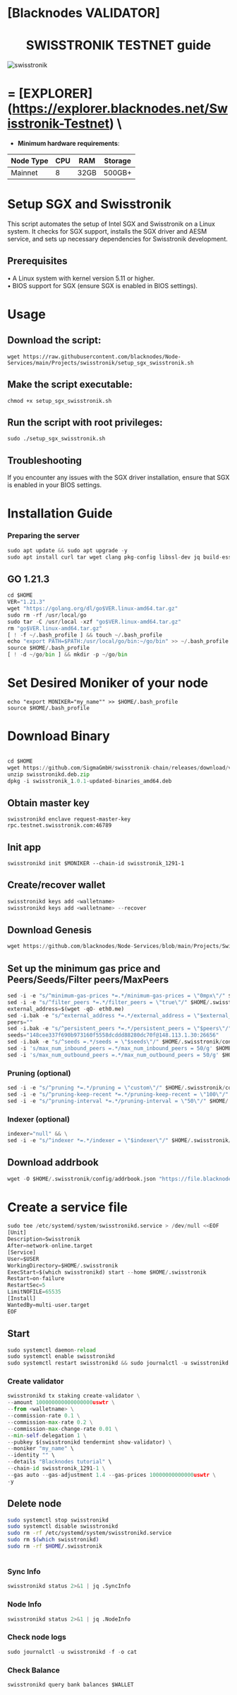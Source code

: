 [Blacknodes VALIDATOR]
=

<h1 align="center">SWISSTRONIK TESTNET guide</h1>

![swisstronik](https://github.com/blacknodes/Node-Services/assets/85839823/83e24f02-d978-41be-abc2-49a8a2b8d36c)

=
[EXPLORER]
(https://explorer.blacknodes.net/Swisstronik-Testnet) \
=

- **Minimum hardware requirements**:

| Node Type |CPU | RAM  | Storage  | 
|-----------|----|------|----------|
| Mainnet   |   8|  32GB | 500GB+ |




# Setup SGX and Swisstronik
This script automates the setup of Intel SGX and Swisstronik on a Linux system. 
It checks for SGX support, installs the SGX driver and AESM service, and sets up necessary dependencies for Swisstronik development.

## Prerequisites
• A Linux system with kernel version 5.11 or higher.  
• BIOS support for SGX (ensure SGX is enabled in BIOS settings).

# Usage
## Download the script:
```
wget https://raw.githubusercontent.com/blacknodes/Node-Services/main/Projects/swisstronik/setup_sgx_swisstronik.sh
```
## Make the script executable:
```
chmod +x setup_sgx_swisstronik.sh
```
## Run the script with root privileges:
```
sudo ./setup_sgx_swisstronik.sh
```
## Troubleshooting
If you encounter any issues with the SGX driver installation, ensure that SGX is enabled in your BIOS settings.


# Installation Guide

### Preparing the server

```python
sudo apt update && sudo apt upgrade -y
sudo apt install curl tar wget clang pkg-config libssl-dev jq build-essential bsdmainutils git make ncdu gcc git jq chrony liblz4-tool -y
```

## GO 1.21.3
```python
cd $HOME
VER="1.21.3"
wget "https://golang.org/dl/go$VER.linux-amd64.tar.gz"
sudo rm -rf /usr/local/go
sudo tar -C /usr/local -xzf "go$VER.linux-amd64.tar.gz"
rm "go$VER.linux-amd64.tar.gz"
[ ! -f ~/.bash_profile ] && touch ~/.bash_profile
echo "export PATH=$PATH:/usr/local/go/bin:~/go/bin" >> ~/.bash_profile
source $HOME/.bash_profile
[ ! -d ~/go/bin ] && mkdir -p ~/go/bin
```

# Set Desired Moniker of your node
```
echo "export MONIKER="my_name"" >> $HOME/.bash_profile
source $HOME/.bash_profile
```

# Download Binary
```python

cd $HOME
wget https://github.com/SigmaGmbH/swisstronik-chain/releases/download/v1.0.1/swisstronikd.deb.zip
unzip swisstronikd.deb.zip
dpkg -i swisstronik_1.0.1-updated-binaries_amd64.deb 
```

## Obtain master key
```
swisstronikd enclave request-master-key rpc.testnet.swisstronik.com:46789
```
## Init app
```
swisstronikd init $MONIKER --chain-id swisstronik_1291-1
```

## Create/recover wallet
```python
swisstronikd keys add <walletname>
swisstronikd keys add <walletname> --recover
```

## Download Genesis
```python
wget https://github.com/blacknodes/Node-Services/blob/main/Projects/Swisstronik/genesis.json -O $HOME/.swisstronik/config/genesis.json
```


## Set up the minimum gas price and Peers/Seeds/Filter peers/MaxPeers
```python
sed -i -e "s/^minimum-gas-prices *=.*/minimum-gas-prices = \"0mpx\"/" $HOME/.swisstronik/config/app.toml
sed -i -e "s/^filter_peers *=.*/filter_peers = \"true\"/" $HOME/.swisstronik/config/config.toml
external_address=$(wget -qO- eth0.me) 
sed -i.bak -e "s/^external_address *=.*/external_address = \"$external_address:26656\"/" $HOME/.swisstronik/config/config.toml
peers=""
sed -i.bak -e "s/^persistent_peers *=.*/persistent_peers = \"$peers\"/" $HOME/.swisstronik/config/config.toml
seeds="148cee337f690b973160f5558dcddd88280dc70f@148.113.1.30:26656"
sed -i.bak -e "s/^seeds =.*/seeds = \"$seeds\"/" $HOME/.swisstronik/config/config.toml
sed -i 's/max_num_inbound_peers =.*/max_num_inbound_peers = 50/g' $HOME/.swisstronik/config/config.toml
sed -i 's/max_num_outbound_peers =.*/max_num_outbound_peers = 50/g' $HOME/.swisstronik/config/config.toml
```

### Pruning (optional)
```python
sed -i -e "s/^pruning *=.*/pruning = \"custom\"/" $HOME/.swisstronik/config/app.toml
sed -i -e "s/^pruning-keep-recent *=.*/pruning-keep-recent = \"100\"/" $HOME/.swisstronik/config/app.toml
sed -i -e "s/^pruning-interval *=.*/pruning-interval = \"50\"/" $HOME/.swisstronik/config/app.toml
```


### Indexer (optional) 
```python
indexer="null" && \
sed -i -e "s/^indexer *=.*/indexer = \"$indexer\"/" $HOME/.swisstronik/config/config.toml
```

## Download addrbook
```python
wget -O $HOME/.swisstronik/config/addrbook.json "https://file.blacknodes.net/swisstronik/addrbook.json"
```


# Create a service file
```python
sudo tee /etc/systemd/system/swisstronikd.service > /dev/null <<EOF
[Unit]
Description=Swisstronik
After=network-online.target
[Service]
User=$USER
WorkingDirectory=$HOME/.swisstronik
ExecStart=$(which swisstronikd) start --home $HOME/.swisstronik
Restart=on-failure
RestartSec=5
LimitNOFILE=65535
[Install]
WantedBy=multi-user.target
EOF
```

## Start
```python
sudo systemctl daemon-reload
sudo systemctl enable swisstronikd
sudo systemctl restart swisstronikd && sudo journalctl -u swisstronikd -f
```

### Create validator
```python
swisstronikd tx staking create-validator \
--amount 100000000000000000uswtr \
--from <walletname> \
--commission-rate 0.1 \
--commission-max-rate 0.2 \
--commission-max-change-rate 0.01 \
--min-self-delegation 1 \
--pubkey $(swisstronikd tendermint show-validator) \
--moniker "my_name" \
--identity "" \
--details "Blacknodes tutorial" \
--chain-id swisstronik_1291-1 \
--gas auto --gas-adjustment 1.4 --gas-prices 10000000000000uswtr \
-y
```

## Delete node
```bash
sudo systemctl stop swisstronikd
sudo systemctl disable swisstronikd
sudo rm -rf /etc/systemd/system/swisstronikd.service
sudo rm $(which swisstronikd)
sudo rm -rf $HOME/.swisstronik
```
#
### Sync Info
```python
swisstronikd status 2>&1 | jq .SyncInfo
```
### Node Info
```python
swisstronikd status 2>&1 | jq .NodeInfo
```
### Check node logs
```python
sudo journalctl -u swisstronikd -f -o cat
```
### Check Balance
```python
swisstronikd query bank balances $WALLET
```
